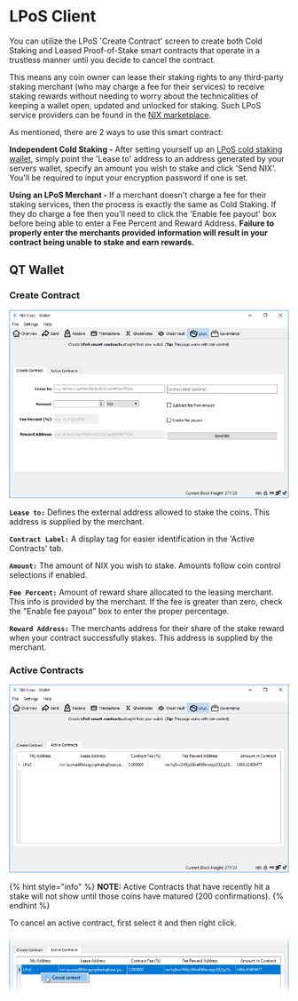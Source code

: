 # LPoS Client

You can utilize the LPoS 'Create Contract' screen to create both Cold Staking and Leased Proof-of-Stake smart contracts that operate in a trustless manner until you decide to cancel the contract. 

This means any coin owner can lease their staking rights to any third-party staking merchant \(who may charge a fee for their services\) to receive staking rewards without needing to worry about the technicalities of keeping a wallet open, updated and unlocked for staking. Such LPoS service providers can be found in the [NIX marketplace](https://nixplatform.io/marketplace).

As mentioned, there are 2 ways to use this smart contract:

**Independent Cold Staking -** After setting yourself up an [LPoS cold staking wallet](lpos-server.md), simply point the 'Lease to' address to an address generated by your servers wallet, specify an amount you wish to stake and click 'Send NIX'. You'll be required to input your encryption password if one is set.

**Using an LPoS Merchant -** If a merchant doesn't charge a fee for their staking services, then the process is exactly the same as Cold Staking. If they do charge a fee then you'll need to click the 'Enable fee payout' box before being able to enter a Fee Percent and Reward Address. **Failure to properly enter the merchants provided information will result in your contract being unable to stake and earn rewards.**

## QT Wallet

### Create Contract

![LPoS &apos;Create Contract&apos; Screen](../../.gitbook/assets/qt-create-lpos-contract.png)

**`Lease to:`** Defines the external address allowed to stake the coins. This address is supplied by the merchant.

**`Contract Label:`** A display tag for easier identification in the 'Active Contracts' tab.

**`Amount:`** The amount of NIX you wish to stake. Amounts follow coin control selections if enabled.

**`Fee Percent:`** Amount of reward share allocated to the leasing merchant. This info is provided by the merchant. If the fee is greater than zero, check the "Enable fee payout" box to enter the proper percentage.

**`Reward Address:`** The merchants address for their share of the stake reward when your contract successfully stakes. This address is supplied by the merchant.

### Active Contracts

![LPoS Active Contracts tab](../../.gitbook/assets/qt-lpos-active-contracts.png)

{% hint style="info" %}
**NOTE:** Active Contracts that have recently hit a stake will not show until those coins have matured \(200 confirmations\).
{% endhint %}

To cancel an active contract, first select it and then right click.

![](../../.gitbook/assets/qt-lpos-cancel-contract.png)

